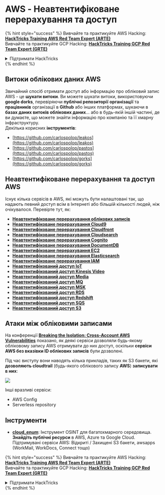 # AWS - Неавтентифіковане перерахування та доступ

{% hint style="success" %}
Вивчайте та практикуйте AWS Hacking:<img src="../../../.gitbook/assets/image (1).png" alt="" data-size="line">[**HackTricks Training AWS Red Team Expert (ARTE)**](https://training.hacktricks.xyz/courses/arte)<img src="../../../.gitbook/assets/image (1).png" alt="" data-size="line">\
Вивчайте та практикуйте GCP Hacking: <img src="../../../.gitbook/assets/image (2).png" alt="" data-size="line">[**HackTricks Training GCP Red Team Expert (GRTE)**<img src="../../../.gitbook/assets/image (2).png" alt="" data-size="line">](https://training.hacktricks.xyz/courses/grte)

<details>

<summary>Підтримати HackTricks</summary>

* Перевірте [**плани підписки**](https://github.com/sponsors/carlospolop)!
* **Приєднуйтесь до** 💬 [**групи Discord**](https://discord.gg/hRep4RUj7f) або [**групи Telegram**](https://t.me/peass) або **слідкуйте** за нами в **Twitter** 🐦 [**@hacktricks\_live**](https://twitter.com/hacktricks\_live)**.**
* **Діліться хакерськими трюками, надсилаючи PR до** [**HackTricks**](https://github.com/carlospolop/hacktricks) та [**HackTricks Cloud**](https://github.com/carlospolop/hacktricks-cloud) репозиторіїв на GitHub.

</details>
{% endhint %}

## Витоки облікових даних AWS

Звичайний спосіб отримати доступ або інформацію про обліковий запис AWS - це **шукати витоки**. Ви можете шукати витоки, використовуючи **google dorks**, перевіряючи **публічні репозиторії** **організації** та **працівників** організації в **Github** або інших платформах, шукаючи в **базах даних витоків облікових даних**... або в будь-якій іншій частині, де ви думаєте, що можете знайти інформацію про компанію та її хмарну інфраструктуру.\
Декілька корисних **інструментів**:

* [https://github.com/carlospolop/leakos](https://github.com/carlospolop/leakos)
* [https://github.com/carlospolop/pastos](https://github.com/carlospolop/pastos)
* [https://github.com/carlospolop/gorks](https://github.com/carlospolop/gorks)

## Неавтентифіковане перерахування та доступ AWS

Існує кілька сервісів в AWS, які можуть бути налаштовані так, що надають певний доступ всім в Інтернеті або більшій кількості людей, ніж очікувалося. Перевірте тут, як:

* [**Неавтентифіковане перерахування облікових записів**](aws-accounts-unauthenticated-enum.md)
* [**Неавтентифіковане перерахування Cloud9**](https://github.com/carlospolop/hacktricks-cloud/blob/master/pentesting-cloud/aws-security/aws-unauthenticated-enum-access/broken-reference/README.md)
* [**Неавтентифіковане перерахування Cloudfront**](aws-cloudfront-unauthenticated-enum.md)
* [**Неавтентифіковане перерахування Cloudsearch**](https://github.com/carlospolop/hacktricks-cloud/blob/master/pentesting-cloud/aws-security/aws-unauthenticated-enum-access/broken-reference/README.md)
* [**Неавтентифіковане перерахування Cognito**](aws-cognito-unauthenticated-enum.md)
* [**Неавтентифіковане перерахування DocumentDB**](aws-documentdb-enum.md)
* [**Неавтентифіковане перерахування EC2**](aws-ec2-unauthenticated-enum.md)
* [**Неавтентифіковане перерахування Elasticsearch**](aws-elasticsearch-unauthenticated-enum.md)
* [**Неавтентифіковане перерахування IAM**](aws-iam-and-sts-unauthenticated-enum.md)
* [**Неавтентифікований доступ IoT**](aws-iot-unauthenticated-enum.md)
* [**Неавтентифікований доступ Kinesis Video**](aws-kinesis-video-unauthenticated-enum.md)
* [**Неавтентифікований доступ Media**](aws-media-unauthenticated-enum.md)
* [**Неавтентифікований доступ MQ**](aws-mq-unauthenticated-enum.md)
* [**Неавтентифікований доступ MSK**](aws-msk-unauthenticated-enum.md)
* [**Неавтентифікований доступ RDS**](aws-rds-unauthenticated-enum.md)
* [**Неавтентифікований доступ Redshift**](aws-redshift-unauthenticated-enum.md)
* [**Неавтентифікований доступ SQS**](aws-sqs-unauthenticated-enum.md)
* [**Неавтентифікований доступ S3**](aws-s3-unauthenticated-enum.md)

## Атаки між обліковими записами

На конференції [**Breaking the Isolation: Cross-Account AWS Vulnerabilities**](https://www.youtube.com/watch?v=JfEFIcpJ2wk) показано, як деякі сервіси дозволяли будь-якому обліковому запису AWS отримувати до них доступ, оскільки **сервіси AWS без вказівки ID облікових записів** були дозволені.

Під час виступу вони наводять кілька прикладів, таких як S3 бакети, які **дозволяють cloudtrail** (будь-якого облікового запису **AWS**) **записувати в них**:

![](<../../../.gitbook/assets/image (260).png>)

Інші вразливі сервіси:

* AWS Config
* Serverless repository

## Інструменти

* [**cloud\_enum**](https://github.com/initstring/cloud\_enum): Інструмент OSINT для багатохмарного середовища. **Знайдіть публічні ресурси** в AWS, Azure та Google Cloud. Підтримувані сервіси AWS: Відкриті / Захищені S3 бакети, awsapps (WorkMail, WorkDocs, Connect тощо)

{% hint style="success" %}
Вивчайте та практикуйте AWS Hacking:<img src="../../../.gitbook/assets/image (1).png" alt="" data-size="line">[**HackTricks Training AWS Red Team Expert (ARTE)**](https://training.hacktricks.xyz/courses/arte)<img src="../../../.gitbook/assets/image (1).png" alt="" data-size="line">\
Вивчайте та практикуйте GCP Hacking: <img src="../../../.gitbook/assets/image (2).png" alt="" data-size="line">[**HackTricks Training GCP Red Team Expert (GRTE)**<img src="../../../.gitbook/assets/image (2).png" alt="" data-size="line">](https://training.hacktricks.xyz/courses/grte)

<details>

<summary>Підтримати HackTricks</summary>

* Перевірте [**плани підписки**](https://github.com/sponsors/carlospolop)!
* **Приєднуйтесь до** 💬 [**групи Discord**](https://discord.gg/hRep4RUj7f) або [**групи Telegram**](https://t.me/peass) або **слідкуйте** за нами в **Twitter** 🐦 [**@hacktricks\_live**](https://twitter.com/hacktricks\_live)**.**
* **Діліться хакерськими трюками, надсилаючи PR до** [**HackTricks**](https://github.com/carlospolop/hacktricks) та [**HackTricks Cloud**](https://github.com/carlospolop/hacktricks-cloud) репозиторіїв на GitHub.

</details>
{% endhint %}
